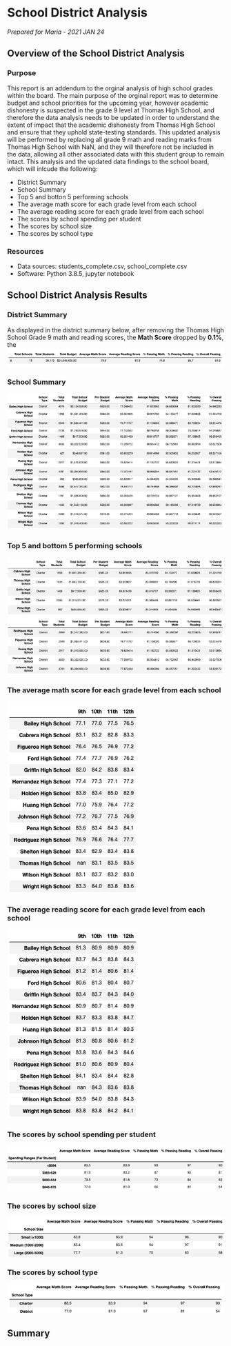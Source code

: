 # School District Analysis

*Prepared for Maria - 2021 JAN 24*

## Overview of the School District Analysis

### Purpose

This report is an addendum to the orginal analysis of high school grades within the board. The main purpose of the orginal report was to determine budget and school priorities for the upcoming year, however academic dishonesty is suspected in the grade 9 level at Thomas High School, and therefore the data analysis needs to be updated in order to understand the extent of impact that the academic dishonesty from Thomas High School and ensure that they uphold state-testing standards. This updated analysis will be performed by replacing all grade 9 math and reading marks from Thomas High School with NaN, and they will therefore not be included in the data, allowing all other associated data with this student group to remain intact. This analysis and the updated data findings to the school board, which will inlcude the following:

* District Summary
* School Summary
* Top 5 and botton 5 performing schools
* The average math score for each grade level from each school
* The average reading score for each grade level from each school
* The scores by school spending per student
* The scores by school size
* The scores by school type

### Resources

* Data sources: students_complete.csv, school_complete.csv
* Software: Python 3.8.5, jupyter notebook

## School District Analysis Results

### District Summary
As displayed in the district summary below, after removing the Thomas High School Grade 9 math and reading scores, the **Math Score** dropped by **0.1%**, the 
![District Summary](Resources/District_Summary.png)
### School Summary
![School Summary](Resources/School_Summary.png)
### Top 5 and bottom 5 performing schools
![Top 5](Resources/Top_5.png)
![Bottom 5](Resources/Bottom_5.png)
### The average math score for each grade level from each school
![Average Math](Resources/Average_Math.png)
### The average reading score for each grade level from each school
![Average Reading](Resources/Average_Reading.png)
### The scores by school spending per student
![Scores by Spending](Resources/Scores_Spending.png)
### The scores by school size
![Scores by School Size](Resources/Scores_Size.png)
### The scores by school type
![Scores by School Type](Resources/School_Type.png)

## Summary
